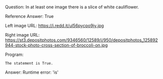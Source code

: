 Question: In at least one image there is a slice of white cauliflower.

Reference Answer: True

Left image URL: https://i.redd.it/ul56pycpo9jy.jpg

Right image URL: https://st3.depositphotos.com/9346560/12589/i/950/depositphotos_125892944-stock-photo-cross-section-of-broccoli-on.jpg

Program:

```
The statement is True.
```
Answer: Runtime error: 'is'

